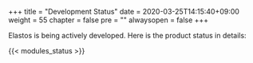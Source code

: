 +++
title = "Development Status"
date = 2020-03-25T14:15:40+09:00
weight = 55
chapter = false
pre = ""
alwaysopen = false
+++

Elastos is being actively developed. Here is the product status in details:

{{< modules_status >}}

